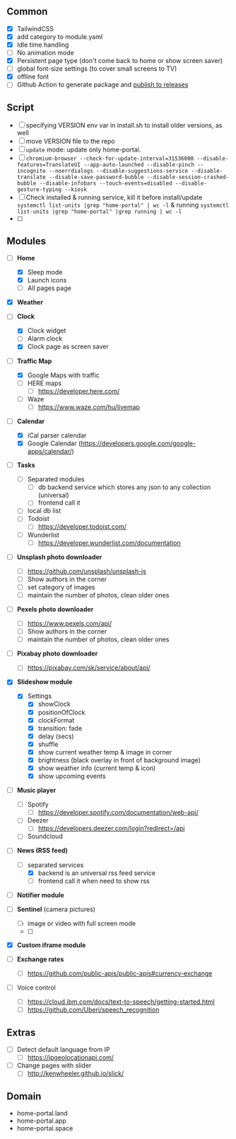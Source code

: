 
## Common

- [x] TailwindCSS
- [x] add category to module.yaml
- [x] Idle time handling
- [ ] No animation mode
- [x] Persistent page type (don't come back to home or show screen saver)
- [ ] global font-size settings (to cover small screens to TV)
- [x] offline font
- [ ] Github Action to generate package and [publish to releases](https://github.com/tcnksm/ghr)

## Script
- [ ] specifying VERSION env var in install.sh to install older versions, as well
- [ ] move VERSION file to the repo
- [ ] `update` mode: update only home-portal.
- [ ] `chromium-browser --check-for-update-interval=31536000 --disable-features=TranslateUI --app-auto-launched --disable-pinch --incognito --noerrdialogs --disable-suggestions-service --disable-translate --disable-save-password-bubble --disable-session-crashed-bubble --disable-infobars --touch-events=disabled --disable-gesture-typing --kiosk`
- [ ] Check installed & running service, kill it before install/update `systemctl list-units |grep "home-portal" | wc -l` & running `systemctl list-units |grep "home-portal" |grep running | wc -l`
- [ ] 

## Modules
- [ ] **Home**
  - [x] Sleep mode
  - [x] Launch icons
  - [ ] All pages page

- [x] **Weather**

- [ ] **Clock**
  - [x] Clock widget
  - [ ] Alarm clock
  - [x] Clock page as screen saver

- [ ] **Traffic Map**
  - [x] Google Maps with traffic
  - [ ] HERE maps
    - [ ] https://developer.here.com/
  - [ ] Waze
    - [ ] https://www.waze.com/hu/livemap

- [ ] **Calendar**
  - [x] iCal parser calendar
  - [x] Google Calendar (https://developers.google.com/google-apps/calendar/)

- [ ] **Tasks**
  - [ ] Separated modules
    - [ ] db backend service which stores any json to any collection (universal)
    - [ ] frontend call it
  - [ ] local db list
  - [ ] Todoist
    - [ ] https://developer.todoist.com/
  - [ ] Wunderlist
    - [ ] https://developer.wunderlist.com/documentation

- [ ] **Unsplash photo downloader**
  - [ ] https://github.com/unsplash/unsplash-js
  - [ ] Show authors in the corner
  - [ ] set category of images
  - [ ] maintain the number of photos, clean older ones

- [ ] **Pexels photo downloader**
  - [ ] https://www.pexels.com/api/
  - [ ] Show authors in the corner
  - [ ] maintain the number of photos, clean older ones

- [ ] **Pixabay photo downloader**
  - [ ] https://pixabay.com/sk/service/about/api/

- [x] **Slideshow module**
  - [x] Settings
    - [x] showClock
    - [x] positionOfClock
    - [x] clockFormat
    - [x] transition: fade
    - [x] delay (secs)
    - [x] shuffle
    - [x] show current weather temp & image in corner
    - [x] brightness (black overlay in front of background image)
    - [x] show weather info (current temp & icon)
    - [x] show upcoming events

- [ ] **Music player**
  - [ ] Spotify
    - [ ] https://developer.spotify.com/documentation/web-api/
  - [ ] Deezer
    - [ ] https://developers.deezer.com/login?redirect=/api
  - [ ] Soundcloud

- [ ] **News (RSS feed)**
  - [ ] separated services
    - [x] backend is an universal rss feed service
    - [ ] frontend call it when need to show rss

- [ ] **Notifier module**

- [ ] **Sentinel** (camera pictures)
  - [ ] image or video with full screen mode
  - [ ] 

- [x] **Custom iframe module**

- [ ] **Exchange rates**
  - [ ] https://github.com/public-apis/public-apis#currency-exchange

- [ ] Voice control
  - [ ] https://cloud.ibm.com/docs/text-to-speech/getting-started.html
  - [ ] https://github.com/Uberi/speech_recognition

## Extras
- [ ] Detect default language from IP
  - [ ] https://ipgeolocationapi.com/
- [ ] Change pages with slider
  - [ ] http://kenwheeler.github.io/slick/

## Domain
- home-portal.land
- home-portal.app
- home-portal.space
